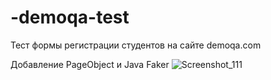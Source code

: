 # -demoqa-test
Тест формы регистрации студентов на сайте demoqa.com 

Добавление PageObject и Java Faker
![Screenshot_111](https://user-images.githubusercontent.com/62812456/205528144-f7129581-1b9d-419a-acc1-697d48c82bfa.jpg)
